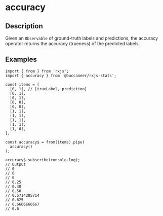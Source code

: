 # accuracy

## Description

Given an `Observable` of ground-truth labels and predictions, the accuracy operator returns the accuracy \(trueness\) of the predicted labels.

## Examples

```text
import { from } from 'rxjs';
import { accuracy } from '@buccaneer/rxjs-stats';

const items = [
  [0, 1], // [trueLabel, prediction]
  [0, 1],
  [0, 1],
  [0, 0],
  [0, 0],
  [1, 1],
  [1, 1],
  [1, 1],
  [1, 1],
  [1, 0],
];

const accuracy$ = from(items).pipe(
  accuracy()
);

accuracy$.subscribe(console.log);
// Output
// 0
// 0
// 0
// 0.25
// 0.40
// 0.50
// 0.5714285714
// 0.625
// 0.6666666667
// 0.6
```

